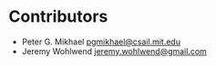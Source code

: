 # Contributors

* Peter G. Mikhael <pgmikhael@csail.mit.edu>
* Jeremy Wohlwend <jeremy.wohlwend@gmail.com>